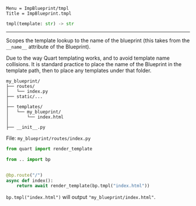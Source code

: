 ```
Menu = ImpBlueprint/tmpl
Title = ImpBlueprint.tmpl
```

```python
tmpl(template: str) -> str
```

---

Scopes the template lookup to the name of the blueprint (this takes from the `__name__` attribute of the Blueprint).

Due to the way Quart templating works, and to avoid template name collisions.
It is standard practice to place the name of the Blueprint in the template path,
then to place any templates under that folder.

```text
my_blueprint/
├── routes/
│   └── index.py
├── static/...
│
├── templates/
│   └── my_blueprint/
│       └── index.html
│
├── __init__.py
```

File: `my_blueprint/routes/index.py`

```python
from quart import render_template

from .. import bp


@bp.route("/")
async def index():
    return await render_template(bp.tmpl("index.html"))
```

`bp.tmpl("index.html")` will output `"my_blueprint/index.html"`.
